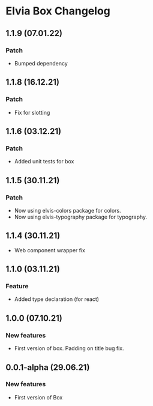 # Elvia Box Changelog

## 1.1.9 (07.01.22)

### Patch

- Bumped dependency

## 1.1.8 (16.12.21)

### Patch

- Fix for slotting

## 1.1.6 (03.12.21)

### Patch

- Added unit tests for box

## 1.1.5 (30.11.21)

### Patch

- Now using elvis-colors package for colors.
- Now using elvis-typography package for typography.

## 1.1.4 (30.11.21)

- Web component wrapper fix

## 1.1.0 (03.11.21)

### Feature

- Added type declaration (for react)

## 1.0.0 (07.10.21)

### New features

- First version of box. Padding on title bug fix.

## 0.0.1-alpha (29.06.21)

### New features

- First version of Box
